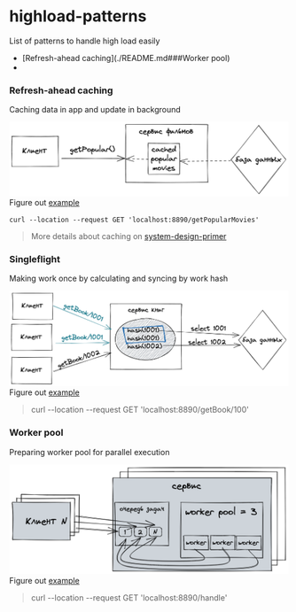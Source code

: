 # highload-patterns

List of patterns to handle high load easily

- [Refresh-ahead caching](./README.md###Worker pool)
- 


### Refresh-ahead caching
Caching data in app and update in background

![Refresh-ahead caching](pics/refresh-ahead.png "Refresh-ahead caching")
Figure out [example](./refresh-ahead/main.go)

```
curl --location --request GET 'localhost:8890/getPopularMovies'
```

> More details about caching on [system-design-primer](https://github.com/donnemartin/system-design-primer#refresh-ahead)

### Singleflight

Making work once by calculating and syncing by work hash

![Singleflight](pics/singleflight.png "Refresh-ahead caching")
Figure out [example](./singleflight/main.go)

> curl --location --request GET 'localhost:8890/getBook/100'

### Worker pool

Preparing worker pool for parallel execution

![Worker pool](pics/worker-pool.png "Worker pool")
Figure out [example](./worker-pool/main.go)

> curl --location --request GET 'localhost:8890/handle'

